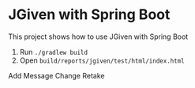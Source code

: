 # JGiven with Spring Boot

This project shows how to use JGiven with Spring Boot

1. Run `./gradlew build`
2. Open `build/reports/jgiven/test/html/index.html`

Add Message Change
Retake

